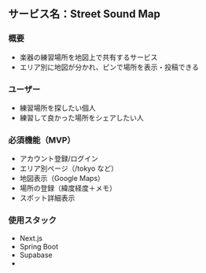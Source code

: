 ## サービス名：Street Sound Map

### 概要
- 楽器の練習場所を地図上で共有するサービス
- エリア別に地図が分かれ、ピンで場所を表示・投稿できる

### ユーザー
- 練習場所を探したい個人
- 練習して良かった場所をシェアしたい人

### 必須機能（MVP）
- アカウント登録/ログイン
- エリア別ページ（/tokyo など）
- 地図表示（Google Maps）
- 場所の登録（緯度経度＋メモ）
- スポット詳細表示

### 使用スタック
- Next.js
- Spring Boot
- Supabase
-
